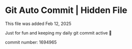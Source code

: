 # Git Auto Commit | Hidden File

This file was added Feb 12, 2025

Just for fun and keeping my daily git commit active 🤪

commit number: 1694965
